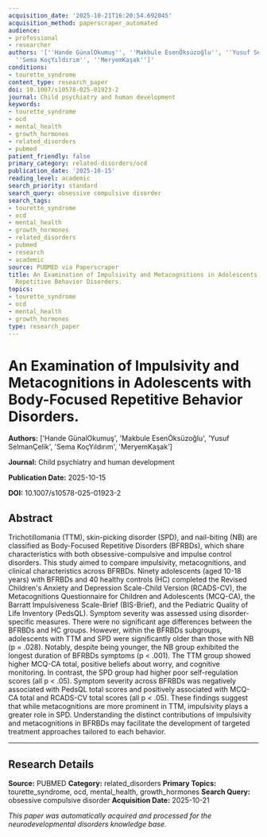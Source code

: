 ```yaml
---
acquisition_date: '2025-10-21T16:20:54.692045'
acquisition_method: paperscraper_automated
audience:
- professional
- researcher
authors: '[''Hande GünalOkumuş'', ''Makbule EsenÖksüzoğlu'', ''Yusuf SelmanÇelik'',
  ''Sema KoçYıldırım'', ''MeryemKaşak'']'
conditions:
- tourette_syndrome
content_type: research_paper
doi: 10.1007/s10578-025-01923-2
journal: Child psychiatry and human development
keywords:
- tourette_syndrome
- ocd
- mental_health
- growth_hormones
- related_disorders
- pubmed
patient_friendly: false
primary_category: related-disorders/ocd
publication_date: '2025-10-15'
reading_level: academic
search_priority: standard
search_query: obsessive compulsive disorder
search_tags:
- tourette_syndrome
- ocd
- mental_health
- growth_hormones
- related_disorders
- pubmed
- research
- academic
source: PUBMED via Paperscraper
title: An Examination of Impulsivity and Metacognitions in Adolescents with Body-Focused
  Repetitive Behavior Disorders.
topics:
- tourette_syndrome
- ocd
- mental_health
- growth_hormones
type: research_paper
---
```


# An Examination of Impulsivity and Metacognitions in Adolescents with Body-Focused Repetitive Behavior Disorders.

**Authors:** ['Hande GünalOkumuş', 'Makbule EsenÖksüzoğlu', 'Yusuf SelmanÇelik', 'Sema KoçYıldırım', 'MeryemKaşak']

**Journal:** Child psychiatry and human development

**Publication Date:** 2025-10-15

**DOI:** 10.1007/s10578-025-01923-2

## Abstract

Trichotillomania (TTM), skin-picking disorder (SPD), and nail-biting (NB) are classified as Body-Focused Repetitive Disorders (BFRBDs), which share characteristics with both obsessive-compulsive and impulse control disorders. This study aimed to compare impulsivity, metacognitions, and clinical characteristics across BFRBDs. Ninety adolescents (aged 10-18 years) with BFRBDs and 40 healthy controls (HC) completed the Revised Children's Anxiety and Depression Scale-Child Version (RCADS-CV), the Metacognitions Questionnaire for Children and Adolescents (MCQ-CA), the Barratt Impulsiveness Scale-Brief (BIS-Brief), and the Pediatric Quality of Life Inventory (PedsQL). Symptom severity was assessed using disorder-specific measures. There were no significant age differences between the BFRBDs and HC groups. However, within the BFRBDs subgroups, adolescents with TTM and SPD were significantly older than those with NB (p = .028). Notably, despite being younger, the NB group exhibited the longest duration of BFRBDs symptoms (p < .001). The TTM group showed higher MCQ-CA total, positive beliefs about worry, and cognitive monitoring. In contrast, the SPD group had higher poor self-regulation scores (all p < .05). Symptom severity across BFRBDs was negatively associated with PedsQL total scores and positively associated with MCQ-CA total and RCADS-CV total scores (all p < .05). These findings suggest that while metacognitions are more prominent in TTM, impulsivity plays a greater role in SPD. Understanding the distinct contributions of impulsivity and metacognitions in BFRBDs may facilitate the development of targeted treatment approaches tailored to each behavior.

---

## Research Details

**Source:** PUBMED
**Category:** related_disorders
**Primary Topics:** tourette_syndrome, ocd, mental_health, growth_hormones
**Search Query:** obsessive compulsive disorder
**Acquisition Date:** 2025-10-21

*This paper was automatically acquired and processed for the neurodevelopmental disorders knowledge base.*
